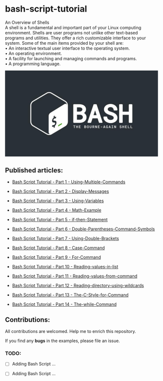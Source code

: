 # bash-script-tutorial
An Overview of Shells\
A shell is a fundamental and important part of your Linux computing environment. Shells are user programs not unlike other text-based programs and utilities. They offer a rich customizable interface to your system. Some of the main items provided by your shell are:\
• An interactive textual user interface to the operating system.\
• An operating environment.\
• A facility for launching and managing commands and programs.\
• A programming language.

<p align="center">
 <img alt="Bash Logo" src="image/bashscript.jpg">
</p>


## Published articles:

 - [Bash Script Tutorial - Part 1 - Using-Multiple-Commands](./Basic-Script-Bulding/part01-Using-Multiple-Commands.sh)

 - [Bash Script Tutorial - Part 2 - Display-Messages](./Basic-Script-Bulding/part02-Display-Messages.sh)

 - [Bash Script Tutorial - Part 3 - Using-Variables](./Basic-Script-Bulding/part03-Using-Variables.sh)

 - [Bash Script Tutorial - Part 4 - Math-Example](./Basic-Script-Bulding/part04-Math-Example.sh)

 - [Bash Script Tutorial - Part 5 - if-then-Statement](./Basic-Script-Bulding/part05-if-then-Statement.sh)
 
 - [Bash Script Tutorial - Part 6 - Double-Parentheses-Command-Symbols](./Basic-Script-Bulding/part06-Double-Parentheses-Command-Symbols.sh)
 
 - [Bash Script Tutorial - Part 7 - Using-Double-Brackets](./Basic-Script-Bulding/part07-Using-Double-Brackets.sh)
 
 - [Bash Script Tutorial - Part 8 - Case-Command](./Basic-Script-Bulding/part08-Case-Command.sh)
 
 - [Bash Script Tutorial - Part 9 - For-Command](./Basic-Script-Bulding/part09-For-Command.sh)

 - [Bash Script Tutorial - Part 10 - Reading-values-in-list](./Basic-Script-Bulding/part10-Reading-values-in-list.sh)
 
 - [Bash Script Tutorial - Part 11 - Reading-values-from-command](./Basic-Script-Bulding/part11-Reading-values-from-command.sh)
 
 - [Bash Script Tutorial - Part 12 - Reading-directory-using-wildcards](./Basic-Script-Bulding/part12-Reading-directory-using-wildcards.sh)
 
 - [Bash Script Tutorial - Part 13 - The-C-Style-for-Command](./Basic-Script-Bulding/part13-The-C-Style-for-Command.sh)
 
 - [Bash Script Tutorial - Part 14 - The-while-Command](./Basic-Script-Bulding/part14-The-while-Command.sh)


## Contributions:

All contributions are welcomed. Help me to enrich this repository.

If you find any **bugs** in the examples, please file an issue.

### TODO:

 - [ ] Adding Bash Script ...
 - [ ] Adding Bash Script ...

